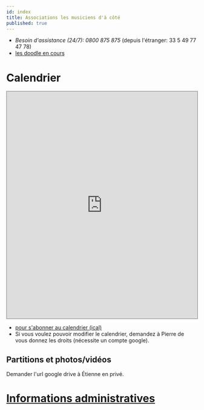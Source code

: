 ```yaml
---
id: index
title: Associations les musiciens d'à côté
published: true
---
```


- *Besoin d'assistance (24/7): 0800 875 875* (depuis l'étranger: 33 5 49 77 47 78)
- [les doodle en cours](doodles.html)

# Calendrier

<iframe src="https://calendar.google.com/calendar/embed?height=600&wkst=2&bgcolor=%23ffffff&ctz=Europe%2FParis&showTz=0&showPrint=0&showTitle=0&src=bXVzaWNpZW5zZGFjb3RlQGdtYWlsLmNvbQ&src=ZW5hbWMwZnIzcW5ydTdhYnR0Mm9jaHVsbGpvNm01ODBAaW1wb3J0LmNhbGVuZGFyLmdvb2dsZS5jb20&src=ZnIuZnJlbmNoI2hvbGlkYXlAZ3JvdXAudi5jYWxlbmRhci5nb29nbGUuY29t&color=%23039BE5&color=%23F09300&color=%230B8043" style="border:solid 1px #777" width="100%" height="600" frameborder="0" scrolling="no"></iframe>

- [pour s'abonner au calendrier (ical)](ical.html)
- Si vous voulez pouvoir modifier le calendrier, demandez à Pierre de
  vous donnez les droits (nécessite un compte google).

## Partitions et photos/vidéos

Demander l'url google drive à Étienne en privé.

# [Informations administratives](admin.html)


